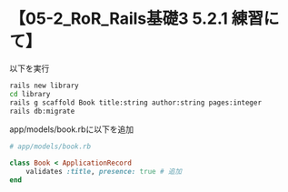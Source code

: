 # 【05-2_RoR_Rails基礎3 5.2.1 練習にて】

以下を実行
```sh
rails new library
cd library
rails g scaffold Book title:string author:string pages:integer
rails db:migrate
```

app/models/book.rbに以下を追加
```rb
# app/models/book.rb

class Book < ApplicationRecord
    validates :title, presence: true # 追加
end
```
